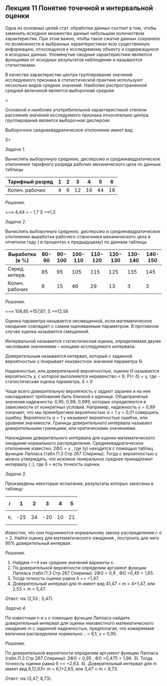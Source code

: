## Лекция 11 Понятие точечной и интервальной оценки

Одна из основных целей стат. обработки данных состоит в том, чтобы заменить исходное множество данных небольшим количеством характеристик. При этом важно, чтобы такое сжатие данных сохраняло по возможности в выбранных характеристиках всю существенную информацию, относящуюся к исследуемому объекту и содержащуюся в исходных данных. Упомянутые сводные характеристики являются функциями от исходных результатов наблюдения и называются статистиками. 

В качестве характеристик центра группирования значений исследуемого признака в статистической практике используют несколько видов средних значений. Наиболее распространенной средней величиной является выборочная средняя

 =

Основной и наиболее употребительной  характеристикой степени рассеяния значений  исследуемого признака  относительно центра группирования является выборочная дисперсия

Выборочное среднеквадратическое отклонение имеет вид

S=

*Задача 1*. 

Вычислить выборочную среднюю, дисперсию и среднеквадратическое отклонение тарифного разряда рабочих механического цеха по данным таблицы

|Тарифный разряд|1|2|3|4|5|6|
|---------------|-|-|-|-|-|-|
|Колич. рабочих|4|6|12|16|44|18|

*Решение*.

==≈ 4,44
= – 1,7
S =≈1,3

*Задача 2*.

Вычислить выборочную среднюю, дисперсию и среднеквадратическое отклонение выработки рабочего-станочника механического цеха в отчетном году ( в процентах к предыдущему) по данным таблицы

|Выработка (в %)|80-90|90-100|100-110|110-120|120-130|130-140|140-150|
|--------------|--|--|---|---|---|---|---|
|Серед. интерв.|85|95|105|115|125|135|145|
|Колич. рабочих|8|15|46|29|13|3|3|

*Решение*.

==≈ 108,85
≈157,87;
     S =≈12,56

Оценка параметра называется несмещенной, если математическое ожидание совпадает с самим оцениваемым параметром. В противном случае оценка называется смещенной.

Интервальной называется статистическая оценка, определяемая двумя числовыми значениями – концами исследуемого интервала. 

Доверительным называется интервал, который с заданной вероятностью γ покрывает неизвестное значение параметра Θ. 

Надежностью, или доверительной вероятностью, оценки Θ называется вероятность γ, с которой выполняется неравенство < δ;   Р(< δ) = γ, где  - статистическая оценка параметра, δ > 0

Чаще всего доверительную вероятность γ задают заранее и на нее накладывают требования быть близкой к единице. Общепринятые значения надежности: 0,95; 0,99; 0,999, которые определяются в зависимости от конкретных условий. Например, надежность γ = 0,99 означает, что мы пренебрегаем вероятностью α = 1 γ =  0,01 совершить ошибку. Вероятность α = 1 γ называют вероятностью ошибок, или уровнем значимости. Границы доверительного интервала называют доверительными границами, или критическими значениями.

Нахождение доверительного интервала для оценки математического ожидания нормального распределения. Среднеквадратическое отклонение известно.
2Ф() = γ , где (γ) находится с помощью таблиц функции Лапласа (табл.П.3 Стр 267 Спирины). Тогда с вероятностью γ можно утверждать, что искомое генеральное среднее принадлежит интервалу        ( ;), где δ = есть точность оценки.

*Задача 3*. 

 Произведены некоторые испытания, результаты которых занесены в таблицу: 

|$$i$$|1|2|3|4|5|
|-----|-|-|-|-|-|
|$$x_i$$|-25|34|-20|10|21|

Известно, что они подчиняются нормальному закону распределения с  σ = 2. Найти оценку для математического ожидания , построить для него 90% доверительный интервал.

*Решение*. 

1. Найдем ==4 как среднее значений варианты х.
2. По доверительной вероятности определим аргумент функции Лапласа (табл.П.3 Стр 267 Спирины): 2Ф() = 0,9 , Ф() =0,45 
 = 1,65.
3. Тогда точность оценки равна δ == =1,47.
4. Доверительный интервал для m имеет вид 41,47 < m < 4+1,47, или 2,53 < m < 5,47. 

*Ответ*:  mϵ (2,53 ; 5,47).

*Задача 4*.

По известным n и γ с помощью функции Лапласа найдите доверительный интервал для оценки неизвестного математического ожидания m  с заданной надежностью, предполагая, что измеряемая величина распределена нормально: ;  = 6,1;  γ = 0,95.

*Решение*.

По доверительной вероятности определим аргумент функции Лапласа (табл.П.3 Стр 267 Спирины): 2Ф() = 0,95 , Ф() =0,475 
 = 1,96.
3). Тогда точность оценки равна δ == =2,63.
4). Доверительный интервал для m имеет вид 6,12,63< m < 6,1+2,63, или 3,47 < m < 8,73. 

*Ответ*:  mϵ (3,47; 8,73).